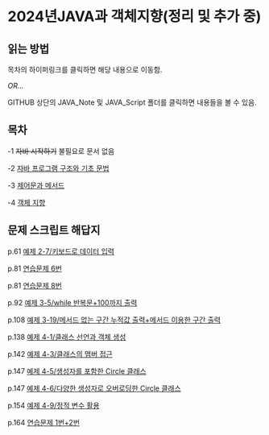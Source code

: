 # 2024년JAVA과 객체지향(정리 및 추가 중)  


## 읽는 방법
목차의 하이퍼링크를 클릭하면 해당 내용으로 이동함.

_OR..._

GITHUB 상단의 JAVA\_Note 및 JAVA\_Script 폴더를 클릭하면 내용들을 볼 수 있음.

## 목차

-1 ~~자바 시작하기~~ 불필요로 문서 없음

-2 [자바 프로그램 구조와 기초 문법](JAVA_Note/2_JAVA-PROGRAM-STRUCTURE-and-BASICES-SYNTAX.md)

-3 [제어문과 메서드](JAVA_Note/3_CONDITION-and-METHOD.md)

-4 [객체 지향]()

## 문제 스크립트 해답지

p.61 [예제 2-7/키보드로 데이터 입력](JAVA_Script/src/ScannerDemo.java)

p.81 [연습문제 6번](JAVA_Script/src/ExchangeTempature.java)

p.81 [연습문제 8번](JAVA_Script/src/AddNumbers.java)

p.92 [예제 3-5/while 반복문+100까지 출력](JAVA_Script/src/WhileDemo.java)

p.108 [예제 3-19/메서드 없는 구간 누적값 출력+메서드 이용한 구간 출력](JAVA_Script/src/MethodDemo.java)

p.138 [예제 4-1/클래스 선언과 객체 생성](JAVA_Script/src/PhoneDemo.java)

p.142 [예제 4-3/클래스의 맴버 접근](JAVA_Script/src/CircleDemo.java)

p.147 [예제 4-5/생성자를 포함한 Circle 클래스](JAVA_Script/src/CircleSecDemo.java)

p.147 [예제 4-6/다양한 생성자로 오버로딩한 Circle 클래스](JAVA_Script/src/CircleThdDemo.java)

p.154 [예제 4-9/정적 변수 활용](JAVA_Script/src/CircleForDemo.java)

p.164 [연습문제 1번+2번](JAVA_Script/src/Triangles.java)
